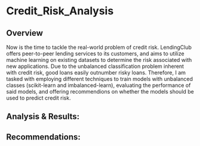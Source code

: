 # Credit_Risk_Analysis

## Overview ##
Now is the time to tackle the real-world problem of credit risk. LendingClub offers peer-to-peer lending services to its customers, and aims to utilize machine learning on existing datasets to determine the risk associated with new applications. Due to the unbalanced classification problem inherent with credit risk, good loans easily outnumber risky loans. Therefore, I am tasked with employing different techniques to train models with unbalanced classes (scikit-learn and imbalanced-learn), evaluating the performance of said models, and offering recommendions on whether the models should be used to predict credit risk.


## Analysis & Results: ##



## Recommendations: ##
